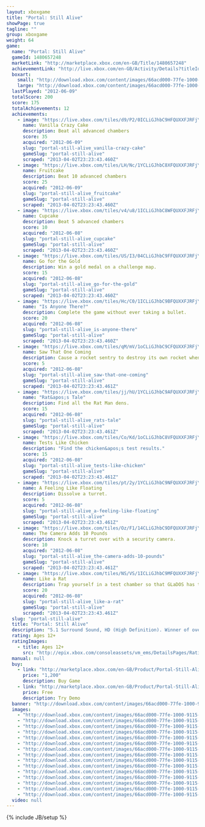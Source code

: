 ```yaml
---
layout: xboxgame
title: "Portal: Still Alive"
showPage: true
tagline: ""
group: xboxgame
weight: 64
game: 
  name: "Portal: Still Alive"
  gameId: 1480657248
  marketLink: "http://marketplace.xbox.com/en-GB/Title/1480657248"
  achievementLink: "http://live.xbox.com/en-GB/Activity/Details?titleId=1480657248"
  boxart: 
    small: "http://download.xbox.com/content/images/66acd000-77fe-1000-9115-d80258410960/1033/boxartsm.jpg"
    large: "http://download.xbox.com/content/images/66acd000-77fe-1000-9115-d80258410960/1033/boxartlg.jpg"
  lastPlayed: "2012-06-09"
  totalScore: 200
  score: 175
  totalAchievements: 12
  achievements: 
    - image: "https://live.xbox.com/tiles/d9/P2/0ICLiGJhbC9HFQUXXFJRFjYwL2FjaC8wLzMAAAAA5+fn-9nTbA==.jpg"
      name: Vanilla Crazy Cake
      description: Beat all advanced chambers
      score: 35
      acquired: "2012-06-09"
      slug: "portal-still-alive_vanilla-crazy-cake"
      gameSlug: "portal-still-alive"
      scraped: "2013-04-02T23:23:43.460Z"
    - image: "https://live.xbox.com/tiles/LH/Nc/1YCLiGJhbC8XFQUXXFJRFjYwL2FjaC8wL2MAAAAA5+fn+nNzNw==.jpg"
      name: Fruitcake
      description: Beat 10 advanced chambers
      score: 25
      acquired: "2012-06-09"
      slug: "portal-still-alive_fruitcake"
      gameSlug: "portal-still-alive"
      scraped: "2013-04-02T23:23:43.460Z"
    - image: "https://live.xbox.com/tiles/v4/u8/1ICLiGJhbC8WFQUXXFJRFjYwL2FjaC8wL2IAAAAA5+fn+5OLpA==.jpg"
      name: Cupcake
      description: Beat 5 advanced chambers
      score: 10
      acquired: "2012-06-08"
      slug: "portal-still-alive_cupcake"
      gameSlug: "portal-still-alive"
      scraped: "2013-04-02T23:23:43.460Z"
    - image: "https://live.xbox.com/tiles/US/I3/04CLiGJhbC9FFQUXXFJRFjYwL2FjaC8wLzEAAAAA5+fn-BgiSg==.jpg"
      name: Go for the Gold
      description: Win a gold medal on a challenge map.
      score: 15
      acquired: "2012-06-08"
      slug: "portal-still-alive_go-for-the-gold"
      gameSlug: "portal-still-alive"
      scraped: "2013-04-02T23:23:43.460Z"
    - image: "https://live.xbox.com/tiles/Hc/C0/1ICLiGJhbC9BFQUXXFJRFjYwL2FjaC8wLzUAAAAA5+fn+5vABg==.jpg"
      name: "Is Anyone There?"
      description: Complete the game without ever taking a bullet.
      score: 20
      acquired: "2012-06-08"
      slug: "portal-still-alive_is-anyone-there"
      gameSlug: "portal-still-alive"
      scraped: "2013-04-02T23:23:43.460Z"
    - image: "https://live.xbox.com/tiles/qM/mV/1oCLiGJhbC9CFQUXXFJRFjYwL2FjaC8wLzYAAAAA5+fn+brJsw==.jpg"
      name: Saw That One Coming
      description: Cause a rocket sentry to destroy its own rocket when the rocket has been redirected back towards it.
      score: 5
      acquired: "2012-06-08"
      slug: "portal-still-alive_saw-that-one-coming"
      gameSlug: "portal-still-alive"
      scraped: "2013-04-02T23:23:43.461Z"
    - image: "https://live.xbox.com/tiles/jj/hU/1YCLiGJhbC9AFQUXXFJRFjYwL2FjaC8wLzQAAAAA5+fn+ns4lQ==.jpg"
      name: "Rat&apos;s Tale"
      description: Find all the Rat Man dens.
      score: 15
      acquired: "2012-06-08"
      slug: "portal-still-alive_rats-tale"
      gameSlug: "portal-still-alive"
      scraped: "2013-04-02T23:23:43.461Z"
    - image: "https://live.xbox.com/tiles/Co/Kd/1oCLiGJhbC8VFQUXXFJRFjYwL2FjaC8wL2EAAAAA5+fn+bKCEQ==.jpg"
      name: Tests Like Chicken
      description: "Find the chicken&apos;s test results."
      score: 15
      acquired: "2012-06-08"
      slug: "portal-still-alive_tests-like-chicken"
      gameSlug: "portal-still-alive"
      scraped: "2013-04-02T23:23:43.461Z"
    - image: "https://live.xbox.com/tiles/pt/2y/1YCLiGJhbC9NFQUXXFJRFjYwL2FjaC8wLzkAAAAA5+fn+p3dvQ==.jpg"
      name: A Feeling Like Floating
      description: Dissolve a turret.
      score: 5
      acquired: "2012-06-08"
      slug: "portal-still-alive_a-feeling-like-floating"
      gameSlug: "portal-still-alive"
      scraped: "2013-04-02T23:23:43.461Z"
    - image: "https://live.xbox.com/tiles/Oz/F1/14CLiGJhbC9DFQUXXFJRFjYwL2FjaC8wLzcAAAAA5+fn+FoxIA==.jpg"
      name: The Camera Adds 10 Pounds
      description: Knock a turret over with a security camera.
      score: 10
      acquired: "2012-06-08"
      slug: "portal-still-alive_the-camera-adds-10-pounds"
      gameSlug: "portal-still-alive"
      scraped: "2013-04-02T23:23:43.461Z"
    - image: "https://live.xbox.com/tiles/NS/VS/1ICLiGJhbC9MFQUXXFJRFjYwL2FjaC8wLzgAAAAA5+fn+30lLg==.jpg"
      name: Like a Rat
      description: Trap yourself in a test chamber so that GLaDOS has to help you continue.
      score: 20
      acquired: "2012-06-08"
      slug: "portal-still-alive_like-a-rat"
      gameSlug: "portal-still-alive"
      scraped: "2013-04-02T23:23:43.461Z"
  slug: "portal-still-alive"
  title: "Portal: Still Alive"
  description: "5.1 Surround Sound, HD (High Definition). Winner of over 30 &lsquo;Game of the Year&rsquo; awards, &lsquo;Portal&rsquo; now comes to the Xbox LIVE Arcade! As unwilling test subjects in a sinister laboratory, players must break the laws of physics using &lsquo;portal&rsquo; technology to solve puzzles and survive. Unlock the full game to experience the complete singleplayer story, gain access to all 14 new bonus maps, and get a glimpse behind the scenes with developer commentary! This game requires the Xbox 360 hard drive. There are no refunds for this item. For more information, see www.xbox.com/live/accounts."
  rating: Ages 12+
  ratingImages: 
    - title: Ages 12+
      src: "http://epix.xbox.com/consoleassets/vm_ems/DetailsPages/RatingSystemID/14/default/Values/14003.png"
  manual: null
  buy: 
    - link: "http://marketplace.xbox.com/en-GB/Product/Portal-Still-Alive/66acd000-77fe-1000-9115-d80258410960?purchase=1&amp;DownloadType=Game"
      price: "1,200"
      description: Buy Game
    - link: "http://marketplace.xbox.com/en-GB/Product/Portal-Still-Alive/66acd000-77fe-1000-9115-d80258410960?purchase=1&amp;DownloadType=GameDemo"
      price: Free
      description: Try Demo
  banner: "http://download.xbox.com/content/images/66acd000-77fe-1000-9115-d80258410960/1033/banner.png"
  images: 
    - "http://download.xbox.com/content/images/66acd000-77fe-1000-9115-d80258410960/1033/screenlg1.jpg"
    - "http://download.xbox.com/content/images/66acd000-77fe-1000-9115-d80258410960/1033/screenlg2.jpg"
    - "http://download.xbox.com/content/images/66acd000-77fe-1000-9115-d80258410960/1033/screenlg3.jpg"
    - "http://download.xbox.com/content/images/66acd000-77fe-1000-9115-d80258410960/1033/screenlg4.jpg"
    - "http://download.xbox.com/content/images/66acd000-77fe-1000-9115-d80258410960/1033/screenlg5.jpg"
    - "http://download.xbox.com/content/images/66acd000-77fe-1000-9115-d80258410960/1033/screenlg6.jpg"
    - "http://download.xbox.com/content/images/66acd000-77fe-1000-9115-d80258410960/1033/screenlg7.jpg"
    - "http://download.xbox.com/content/images/66acd000-77fe-1000-9115-d80258410960/1033/screenlg8.jpg"
    - "http://download.xbox.com/content/images/66acd000-77fe-1000-9115-d80258410960/1033/screenlg9.jpg"
    - "http://download.xbox.com/content/images/66acd000-77fe-1000-9115-d80258410960/1033/screenlg10.jpg"
    - "http://download.xbox.com/content/images/66acd000-77fe-1000-9115-d80258410960/1033/screenlg11.jpg"
    - "http://download.xbox.com/content/images/66acd000-77fe-1000-9115-d80258410960/1033/screenlg12.jpg"
    - "http://download.xbox.com/content/images/66acd000-77fe-1000-9115-d80258410960/1033/screenlg13.jpg"
    - "http://download.xbox.com/content/images/66acd000-77fe-1000-9115-d80258410960/1033/screenlg14.jpg"
    - "http://download.xbox.com/content/images/66acd000-77fe-1000-9115-d80258410960/1033/screenlg15.jpg"
  video: null
---
```

{% include JB/setup %}